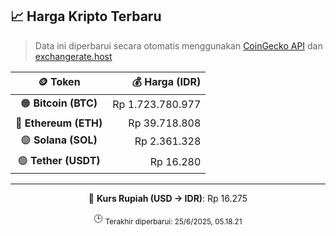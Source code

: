 

<!-- HARGA_KRIPTO -->
## 📈 Harga Kripto Terbaru

> Data ini diperbarui secara otomatis menggunakan [CoinGecko API](https://www.coingecko.com/) dan [exchangerate.host](https://exchangerate.host/)

<div align="center">

| 🪙 Token | 💰 Harga (IDR) |
|:------:|---------------:|
| 🟠 **Bitcoin (BTC)**   | Rp 1.723.780.977 |
| 🔵 **Ethereum (ETH)**  | Rp 39.718.808 |
| 🟣 **Solana (SOL)**    | Rp 2.361.328 |
| 🟢 **Tether (USDT)**   | Rp 16.280 |

---

💱 **Kurs Rupiah (USD → IDR)**: Rp 16.275

🕒 <sub>Terakhir diperbarui: 25/6/2025, 05.18.21</sub>

</div>
<!-- /HARGA_KRIPTO -->